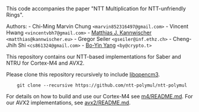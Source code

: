 This code accompanies the paper "NTT Multiplication for NTT-unfriendly Rings".

Authors:
    - Chi-Ming Marvin Chung `<marvin852316497@gmail.com>`
    - Vincent Hwang `<vincentvbh7@gmail.com>`
    - [Matthias J. Kannwischer](https://kannwischer.eu/) `<matthias@kannwischer.eu>`
    - Gregor Seiler `<gseiler@inf.ethz.ch>`
    - Cheng-Jhih Shi `<cs861324@gmail.com>`
    - [Bo-Yin Yang](https://www.iis.sinica.edu.tw/pages/byyang/) `<by@crypto.t>`


This repository contains our NTT-based implementations for Saber and NTRU for Cortex-M4 and AVX2.

Please clone this repository recursively to include [libopencm3](http://libopencm3.org/).
```
    git clone --recursive https://github.com/ntt-polymul/ntt-polymul
```

For details on how to build and use our Cortex-M4 see [m4/README.md](m4/README.md).
For our AVX2 implementations, see [avx2/README.md](avx2/README.md).

